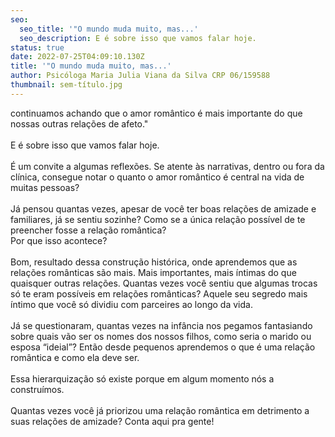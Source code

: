 ```yaml
---
seo:
  seo_title: '"O mundo muda muito, mas...'
  seo_description: E é sobre isso que vamos falar hoje.
status: true
date: 2022-07-25T04:09:10.130Z
title: '"O mundo muda muito, mas...'
author: Psicóloga Maria Julia Viana da Silva CRP 06/159588
thumbnail: sem-título.jpg
---
```

<!--StartFragment-->

continuamos achando que o amor romântico é mais importante do que nossas outras relações de afeto."\
\
E é sobre isso que vamos falar hoje.\
\
É um convite a algumas reflexões. Se atente às narrativas, dentro ou fora da clínica, consegue notar o quanto o amor romântico é central na vida de muitas pessoas?\
\
Já pensou quantas vezes, apesar de você ter boas relações de amizade e familiares, já se sentiu sozinhe? Como se a única relação possível de te preencher fosse a relação romântica?\
Por que isso acontece?\
\
Bom, resultado dessa construção histórica, onde aprendemos que as relações românticas são mais. Mais importantes, mais íntimas do que quaisquer outras relações. Quantas vezes você sentiu que algumas trocas só te eram possíveis em relações românticas? Aquele seu segredo mais íntimo que você só dividiu com parceires ao longo da vida.\
\
Já se questionaram, quantas vezes na infância nos pegamos fantasiando sobre quais vão ser os nomes dos nossos filhos, como seria o marido ou esposa “ideial”? Então desde pequenos aprendemos o que é uma relação romântica e como ela deve ser.\
\
Essa hierarquização só existe porque em algum momento nós a construímos.\
\
Quantas vezes você já priorizou uma relação romântica em detrimento a suas relações de amizade? Conta aqui pra gente! 

<!--EndFragment-->